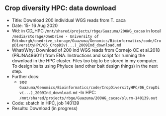 ## Crop diversity HPC: data download
- Title: Download 200 individual WGS reads from T. caca
- Date: 15- 16 Aug 2020
- Wd: in CD_HPC `/mnt/shared/projects/rbge/Guazuma/200WG_cacao`
		in local `/media/storage/OneDrive - University of Edinburgh/onedrive_storage/Guazuma/Genomics/Bioinformatics/code/CropDiversityHPC/06_CropDiv(...)_2009Ind_download.md`
- What/Why: Download of 200 ind WGS reads from Cornejo OE et al.2018 (PRJNA486011) from ENA. Instructions and script for running the download in the HPC cluster. Files too big to be stored in my computer. To design baits using Phyluce (and other bait design things) in the next step.
- Further docs:
	- see `Guazuma/Genomics/Bioinformatics/code/CropDiversityHPC/06_CropDiv(...)_2009Ind_download.md`
	-In HPC:  `/mnt/shared/projects/rbge/Guazuma/200WG_cacao/slurm-140139.out` 
- Code: sbatch in HPC, job 140139 
- Results: Download (in progress)